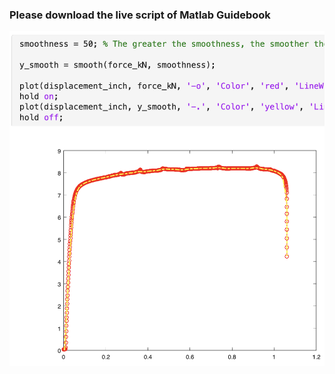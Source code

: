 ### Please download the live script of Matlab Guidebook

[<img src="https://raw.githubusercontent.com/MSE250/Plotting-Guidebook-for-MSE-250/main/pic/cover05.png" width="800">](https://github.com/MSE250/Plotting-Guidebook-for-MSE-250/blob/main/Matlab_plotting_guidebook.mlx)
